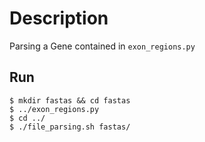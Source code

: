 # Description
Parsing a Gene contained in `exon_regions.py`

## Run
```
$ mkdir fastas && cd fastas
$ ../exon_regions.py
$ cd ../
$ ./file_parsing.sh fastas/ 
```

